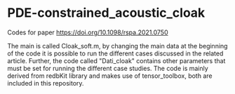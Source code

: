 # PDE-constrained_acoustic_cloak
 Codes for paper https://doi.org/10.1098/rspa.2021.0750
 
 The main is called Cloak_soft.m, by changing the main data at the beginning of the code it is possible to run the different cases discussed in the related article.
 Further, the code called "Dati_cloak" contains other parameters that must be set for running the different case studies.
 The code is mainly derived from redbKit library and makes use of tensor_toolbox, both are included in this repository.
